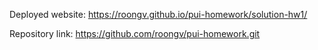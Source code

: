 Deployed website: https://roongv.github.io/pui-homework/solution-hw1/ 

Repository link: https://github.com/roongv/pui-homework.git
